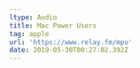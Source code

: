 ```yaml
---
ltype: Audio
title: Mac Power Users
tag: apple
url: 'https://www.relay.fm/mpu'
date: 2019-05-30T00:27:02.392Z
---
```


